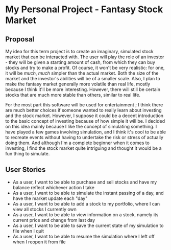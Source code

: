 # My Personal Project - Fantasy Stock Market

## Proposal

My idea for this term project is to create an imaginary, simulated stock market that can be interacted with. The user
will play the role of an investor - they will be given a starting amount of cash, from which they can buy stocks and try
to make a profit. Of course, it won't be very realistic: for one, it will be *much*, *much* simpler than the actual
market. Both the size of the market and the investor's abilities will be of a smaller scale. Also, I plan to make the
fantasy market generally more volatile than real life, mostly because I think it'll be more interesting. However, there
will still be certain stocks that are much more stable than others, similar to real life.

For the most part this software will be used for entertainment ; I think there are much better choices if someone wanted
to really learn about investing and the stock market. However, I suppose it could be a decent introduction to the basic
concept of investing because of how simple it will be. I decided on this idea mainly because I like the concept of
simulating something. I have played a few games involving simulation, and I think it's cool to be able to recreate
events without having to undertake the risk or stress of actually doing them. And although I'm a complete beginner when
it comes to investing, I find the stock market quite intriguing and thought it would be a fun thing to simulate.

## User Stories

- As a user, I want to be able to purchase and sell stocks and have my balance reflect whichever action I take
- As a user, I want to be able to simulate the instant passing of a day, and have the market update each "day"
- As a user, I want to be able to add a stock to my portfolio, where I can view all stocks I currently own
- As a user, I want to be able to view information on a stock, namely its current price and change from last day
- As a user, I want to be able to save the current state of my simulation to file when I quit
- As a user, I want to be able to resume the simulation where I left off when I reopen it from file